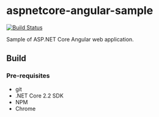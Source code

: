 # aspnetcore-angular-sample

[![Build Status](https://dev.azure.com/devprofr/demo/_apis/build/status/demo-angular-aspnetcore-CI?branchName=master)](https://dev.azure.com/devprofr/demo/_build/latest?definitionId=9&branchName=master)

Sample of ASP.NET Core Angular web application.

## Build

### Pre-requisites

- git
- .NET Core 2.2 SDK
- NPM
- Chrome
